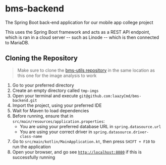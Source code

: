 # bms-backend
The Spring Boot back-end application for our mobile app college project

This uses the Spring Boot framework and acts as a REST API endpoint, which is ran in a cloud server -- such as Linode -- which is then connected to MariaDB.

## Cloning the Repository
> Make sure to clone the [bms-utils repository](https://github.com/laazyCmd/bms-utils) in the same location as this one for the image analysis to work

1. Go to your preferred directory
2. Create an empty directory called `tmp-imgs`
3. Open your terminal and execute `git@github.com:laazyCmd/bms-backend.git`
4. Import the project, using your preferred IDE
5. Wait for Maven to load dependencies
6. Before running, ensure that in `src/main/resources/application.properties`:
    - You are using your preferred database URL in `spring.datasource.url`
    - You are using your correct driver in `spring.datasource.driver-class-name`
7. Go to `src/main/kotlin/MainApplication.kt`, then press `SHIFT + F10` to run the application
8. Open your browser, and go see [`http://localhost:8080`](http://localhost:8080) if this is successfully running
